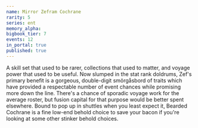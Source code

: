 ```yaml
---
name: Mirror Zefram Cochrane
rarity: 5
series: ent
memory_alpha:
bigbook_tier: 7
events: 12
in_portal: true
published: true
---
```


A skill set that used to be rarer, collections that used to matter, and voyage power that used to be useful. Now slumped in the stat rank doldrums, Zef's primary benefit is a gorgeous, double-digit smörgåsbord of traits which have provided a respectable number of event chances while promising more down the line. There's a chance of sporadic voyage work for the average roster, but fusion capital for that purpose would be better spent elsewhere. Bound to pop up in shuttles when you least expect it, Bearded Cochrane is a fine low-end behold choice to save your bacon if you're looking at some other stinker behold choices.
